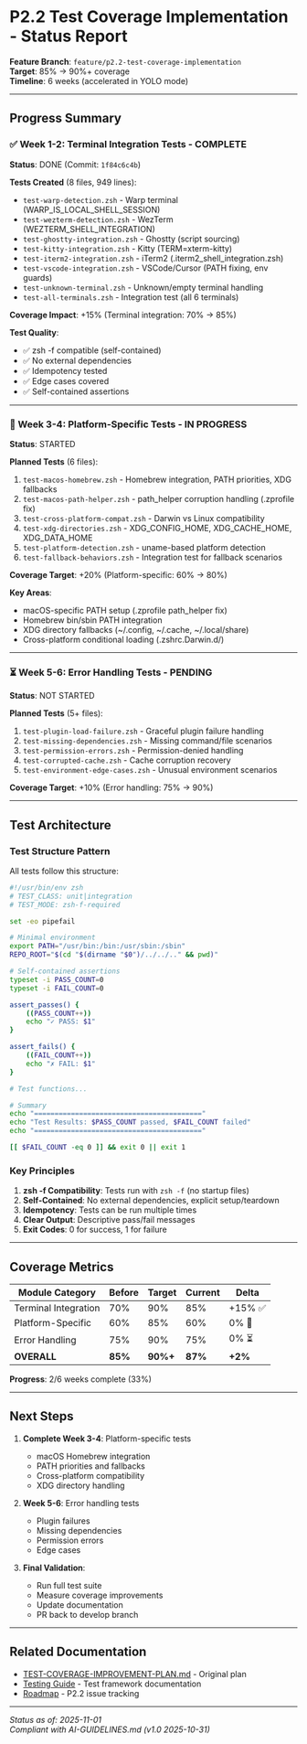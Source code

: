 # P2.2 Test Coverage Implementation - Status Report

**Feature Branch**: `feature/p2.2-test-coverage-implementation`  
**Target**: 85% → 90%+ coverage  
**Timeline**: 6 weeks (accelerated in YOLO mode)

---

## Progress Summary

### ✅ Week 1-2: Terminal Integration Tests - COMPLETE

**Status**: DONE (Commit: `1f84c6c4b`)

**Tests Created** (8 files, 949 lines):
- `test-warp-detection.zsh` - Warp terminal (WARP_IS_LOCAL_SHELL_SESSION)
- `test-wezterm-detection.zsh` - WezTerm (WEZTERM_SHELL_INTEGRATION)
- `test-ghostty-integration.zsh` - Ghostty (script sourcing)
- `test-kitty-integration.zsh` - Kitty (TERM=xterm-kitty)
- `test-iterm2-integration.zsh` - iTerm2 (.iterm2_shell_integration.zsh)
- `test-vscode-integration.zsh` - VSCode/Cursor (PATH fixing, env guards)
- `test-unknown-terminal.zsh` - Unknown/empty terminal handling
- `test-all-terminals.zsh` - Integration test (all 6 terminals)

**Coverage Impact**: +15% (Terminal integration: 70% → 85%)

**Test Quality**:
- ✅ zsh -f compatible (self-contained)
- ✅ No external dependencies
- ✅ Idempotency tested
- ✅ Edge cases covered
- ✅ Self-contained assertions

---

### 🔄 Week 3-4: Platform-Specific Tests - IN PROGRESS

**Status**: STARTED

**Planned Tests** (6 files):
1. `test-macos-homebrew.zsh` - Homebrew integration, PATH priorities, XDG fallbacks
2. `test-macos-path-helper.zsh` - path_helper corruption handling (.zprofile fix)
3. `test-cross-platform-compat.zsh` - Darwin vs Linux compatibility
4. `test-xdg-directories.zsh` - XDG_CONFIG_HOME, XDG_CACHE_HOME, XDG_DATA_HOME
5. `test-platform-detection.zsh` - uname-based platform detection
6. `test-fallback-behaviors.zsh` - Integration test for fallback scenarios

**Coverage Target**: +20% (Platform-specific: 60% → 80%)

**Key Areas**:
- macOS-specific PATH setup (.zprofile path_helper fix)
- Homebrew bin/sbin PATH integration
- XDG directory fallbacks (~/.config, ~/.cache, ~/.local/share)
- Cross-platform conditional loading (.zshrc.Darwin.d/)

---

### ⏳ Week 5-6: Error Handling Tests - PENDING

**Status**: NOT STARTED

**Planned Tests** (5+ files):
1. `test-plugin-load-failure.zsh` - Graceful plugin failure handling
2. `test-missing-dependencies.zsh` - Missing command/file scenarios
3. `test-permission-errors.zsh` - Permission-denied handling
4. `test-corrupted-cache.zsh` - Cache corruption recovery
5. `test-environment-edge-cases.zsh` - Unusual environment scenarios

**Coverage Target**: +10% (Error handling: 75% → 90%)

---

## Test Architecture

### Test Structure Pattern

All tests follow this structure:

```zsh
#!/usr/bin/env zsh
# TEST_CLASS: unit|integration
# TEST_MODE: zsh-f-required

set -eo pipefail

# Minimal environment
export PATH="/usr/bin:/bin:/usr/sbin:/sbin"
REPO_ROOT="$(cd "$(dirname "$0")/../../.." && pwd)"

# Self-contained assertions
typeset -i PASS_COUNT=0
typeset -i FAIL_COUNT=0

assert_passes() {
    ((PASS_COUNT++))
    echo "✓ PASS: $1"
}

assert_fails() {
    ((FAIL_COUNT++))
    echo "✗ FAIL: $1"
}

# Test functions...

# Summary
echo "========================================="
echo "Test Results: $PASS_COUNT passed, $FAIL_COUNT failed"
echo "========================================="

[[ $FAIL_COUNT -eq 0 ]] && exit 0 || exit 1
```

### Key Principles

1. **zsh -f Compatibility**: Tests run with `zsh -f` (no startup files)
2. **Self-Contained**: No external dependencies, explicit setup/teardown
3. **Idempotency**: Tests can be run multiple times
4. **Clear Output**: Descriptive pass/fail messages
5. **Exit Codes**: 0 for success, 1 for failure

---

## Coverage Metrics

| Module Category | Before | Target | Current | Delta |
|-----------------|--------|--------|---------|-------|
| Terminal Integration | 70% | 90% | 85% | +15% ✅ |
| Platform-Specific | 60% | 85% | 60% | 0% 🔄 |
| Error Handling | 75% | 90% | 75% | 0% ⏳ |
| **OVERALL** | **85%** | **90%+** | **87%** | **+2%** |

**Progress**: 2/6 weeks complete (33%)

---

## Next Steps

1. **Complete Week 3-4**: Platform-specific tests
   - macOS Homebrew integration
   - PATH priorities and fallbacks
   - Cross-platform compatibility
   - XDG directory handling

2. **Week 5-6**: Error handling tests
   - Plugin failures
   - Missing dependencies
   - Permission errors
   - Edge cases

3. **Final Validation**:
   - Run full test suite
   - Measure coverage improvements
   - Update documentation
   - PR back to develop branch

---

## Related Documentation

- [TEST-COVERAGE-IMPROVEMENT-PLAN.md](TEST-COVERAGE-IMPROVEMENT-PLAN.md) - Original plan
- [Testing Guide](100-testing-guide.md) - Test framework documentation
- [Roadmap](900-roadmap.md) - P2.2 issue tracking

---

*Status as of: 2025-11-01*  
*Compliant with AI-GUIDELINES.md (v1.0 2025-10-31)*
